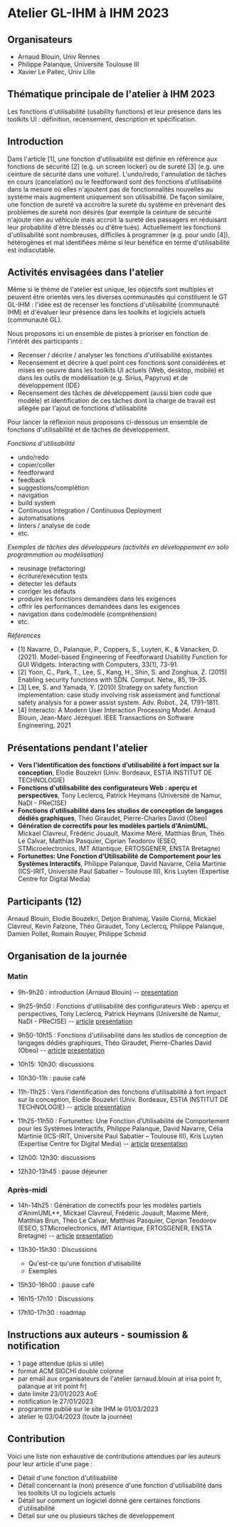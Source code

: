 
# Atelier GL-IHM à IHM 2023

## Organisateurs

- Arnaud Blouin, Univ Rennes
- Philippe Palanque, Université Toulouse III
- Xavier Le Pallec, Univ Lille

## Thématique principale de l'atelier à IHM 2023

Les fonctions d'utilisabilité (usability functions) et leur présence dans les toolkits UI : définition, recensement, description et spécification.  




## Introduction
Dans l'article [1], une fonction d'utilisabilité est définie en référence aux fonctions de sécurité [2] (e.g. un screen locker) ou de sureté [3] (e.g. une ceinture de sécurité dans une voiture). L'undo/redo, l'annulation de tâches en cours (cancelation) ou le feedforward sont des fonctions d'utilisabilité dans la mesure où elles n'ajoutent pas de fonctionnalités nouvelles au système mais augmentent uniquement son utilisabilité. De façon similaire, une fonction de sureté va accroitre la sureté du système en prévenant des problèmes de sureté non désirés (par exemple la ceinture de sécurité n'ajoute rien au véhicule mais accroit la sureté des passagers en réduisant leur probabilité d'être blessés ou d'être tués).
Actuellement les fonctions d'utilisabilité sont nombreuses, difficiles à programmer (e.g. pour undo [4]), hétérogènes et mal identifiées même si leur bénéfice en terme d'utilisabilité est indiscutable. 



## Activités envisagées dans l'atelier
Même si le thème de l'atelier est unique, les objectifs sont multiples et peuvent être orientés vers les diverses communautés qui constituent le GT GL-IHM : l'idée est de recenser les fonctions d'utilisabilité (communauté IHM) et d'évaluer leur présence dans les toolkits et logiciels actuels (communauté GL).

Nous proposons ici un ensemble de pistes à prioriser en fonction de l'intérêt des participants : 
-  Recenser / décrire / analyser les fonctions d'utilisabilité existantes 
-  Recensement et décrire à quel point ces fonctions sont considérées et mises en oeuvre dans les toolkits UI actuels (Web, desktop, mobile) et dans les outils de modélisation (e.g. Sirius, Papyrus) et de développement (IDE)
- Recensement des tâches de développement (aussi bien code que modèle) et identification de ces tâches dont la charge de travail est allégée par l'ajout de fonctions d'utilisabilité 


Pour lancer la réflexion nous proposons ci-dessous un ensemble de fonctions d'utilisabilité et de tâches de développement. 

*Fonctions d'utilisabilité*
- undo/redo
- copier/coller
- feedforward
- feedback
- suggestions/complétion
- navigation
- build system 
- Continuous Integration / Continuous Deployment
- automatisations
- linters / analyse de code
- etc.

*Exemples de tâches des développeurs (activités en développement en solo programmation ou modélisation)*
- reusinage (refactoring)
- écriture/exécution tests
- détecter les défauts
- corriger les défauts 
- produire les fonctions demandées dans les exigences 
- offrir les performances demandées dans les exigences
- navigation dans code/modèle (compréhension)
- etc.

*Références*
- [1] Navarre, D., Palanque, P., Coppers, S., Luyten, K., & Vanacken, D. (2021). Model-based Engineering of Feedforward Usability Function for GUI Widgets.  Interacting with Computers, 33(1), 73-91.
- [2] Yoon, C., Park, T., Lee, S., Kang, H., Shin, S. and Zonghua, Z. (2015) Enabling security functions with SDN. Comput. Netw., 85, 19–35. 
- [3] Lee, S. and Yamada, Y. (2010) Strategy on safety function implementation: case study involving risk assessment and functional safety analysis for a power assist system. Adv. Robot., 24, 1791–1811.
- [4] Interacto: A Modern User Interaction Processing Model. Arnaud Blouin, Jean-Marc Jézéquel. IEEE Transactions on Software Engineering, 2021


## Présentations pendant l'atelier


- **Vers l'identification des fonctions d’utilisabilité à fort impact sur la conception**, Elodie Bouzekri (Univ. Bordeaux, ESTIA INSTITUT DE TECHNOLOGIE)
- **Fonctions d'utilisabilité des configurateurs Web : aperçu et perspectives**, Tony Leclercq, Patrick Heymans (Université de Namur, NaDI - PReCISE)
- **Fonctions d'utilisabilité dans les studios de conception de langages dédiés graphiques**, Théo Giraudet, Pierre-Charles David (Obeo)
- **Génération de correctifs pour les modèles partiels d'AnimUML**, Mickael Clavreul, Frédéric Jouault, Maxime Méré, Matthias Brun, Théo Le Calvar, Matthias Pasquier, Ciprian Teodorov (ESEO, STMicroelectronics, IMT Atlantique, ERTOSGENER, ENSTA Bretagne)
- **Fortunettes: Une Fonction d’Utilisabilité de Comportement pour les Systèmes Interactifs**, Philippe Palanque, David Navarre, Célia Martinie (ICS-IRIT, Université Paul Sabatier – Toulouse III), Kris Luyten (Expertise Centre for Digital Media)

## Participants (12)

Arnaud Blouin, Elodie Bouzekri, Detjon Brahimaj, Vasile Ciorna, Mickael Clavreul, Kevin Falzone, Théo Giraudet, Tony Leclercq, Philippe Palanque, Damien Pollet, Romain Rouyer, Philippe Schmid



## Organisation de la journée

### Matin

- 9h-9h20 : introduction (Arnaud Blouin) -- [presentation](glihm-ihm23/presentations/intro-blouin.pdf)
- 9h25-9h50 : Fonctions d'utilisabilité des configurateurs Web : aperçu et perspectives, Tony Leclercq, Patrick Heymans (Université de Namur, NaDI - PReCISE) -- [article](glihm-ihm23/articles/Leclercq_et_al.pdf) [presentation](glihm-ihm23/presentations/Leclercq_et_al.pdf)
- 9h50-10h15 : Fonctions d'utilisabilité dans les studios de conception de langages dédiés graphiques, Théo Giraudet, Pierre-Charles David (Obeo) -- [article](glihm-ihm23/articles/Giraudet_et_al.pdf) [presentation](glihm-ihm23/presentations/Giraudet_et_al.pdf)
- 10h15: 10h30: discussions

- 10h30-11h : pause café

- 11h-11h25 : Vers l'identification des fonctions d’utilisabilité à fort impact sur la conception, Elodie Bouzekri (Univ. Bordeaux, ESTIA INSTITUT DE TECHNOLOGIE) -- [article](glihm-ihm23/articles/Bouzekri.pdf) [presentation](glihm-ihm23/presentations/Bouzekri.pdf)
- 11h25-11h50 : Fortunettes: Une Fonction d’Utilisabilité de Comportement pour les Systèmes Interactifs, Philippe Palanque, David Navarre, Célia Martinie (ICS-IRIT, Université Paul Sabatier – Toulouse III), Kris Luyten (Expertise Centre for Digital Media) -- [article](glihm-ihm23/articles/Palanque_et_al.pdf) [presentation](glihm-ihm23/presentations/Palanque_et_al.pdf)

- 12h00: 12h30: discussions

- 12h30-13h45 : pause déjeuner


### Après-midi

- 14h-14h25 : Génération de correctifs pour les modèles partiels d'AnimUML**, Mickael Clavreul, Frédéric Jouault, Maxime Méré, Matthias Brun, Théo Le Calvar, Matthias Pasquier, Ciprian Teodorov (ESEO, STMicroelectronics, IMT Atlantique, ERTOSGENER, ENSTA Bretagne) -- [article](glihm-ihm23/articles/Clavreul_et_al.pdf) [presentation](glihm-ihm23/presentations/Clavreul_et_al.pdf)

- 13h30-15h30 : Discussions
  - Qu'est-ce qu'une fonction d'utisabilité
  - Exemples

- 15h30-16h00 : pause café

- 16h15-17h10 : Discussions
- 17h10-17h30 : roadmap


## Instructions aux auteurs - soumission & notification

- 1 page attendue (plus si utile)
- format ACM SIGCHI double colonne 
- par email aux organisateurs de l'atelier (arnaud.blouin at irisa point fr, palanque at irit point fr)
- date limite 23/01/2023 AoE
- notification le 27/01/2023
- programme publié sur le site IHM le 01/03/2023
- atelier le 03/04/2023 (toute la journée)



## Contribution

Voici une liste non exhaustive de contributions attendues par les auteurs pour leur article d'une page :
- Détail d'une fonction d'utilisabilité
- Détail concernant la (non) présence d'une fonction d'utilisabilité dans les toolkits UI ou logiciels actuels
- Détail sur comment un logiciel donné gère certaines fonctions d'utilisabilité
- Détail sur une ou plusieurs tâches de développement
